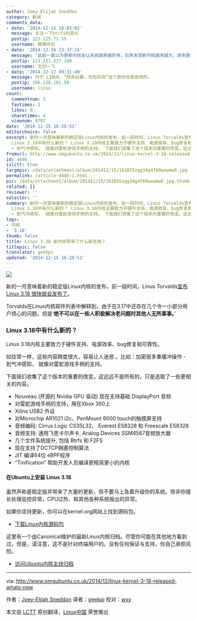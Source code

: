 ```yaml
---
author: Joey-Elijah Sneddon
category: 新闻
comments_data:
- date: '2014-12-15 18:03:02'
  message: 关注一下btrfs的变化
  postip: 123.125.71.55
  username: 微博评论
- date: '2014-12-16 23:37:15'
  message: "此前一直以为更新内核会让系统越来越好用，后来发现新内核越来越大，原来是增加驱动支持…<br />\r\n我又没换电脑，没高级的硬件压根用不到。唉，要调试好内核与自己的笔记本还是需要内功啊-_-||"
  postip: 113.111.217.100
  username: 文剑一飞
- date: '2014-12-17 09:31:49'
  message: 对于 LINUX，“除非必要，勿加实体”这个原则也是适用的。
  postip: 106.120.101.58
  username: linux
count:
  commentnum: 3
  favtimes: 1
  likes: 0
  sharetimes: 4
  viewnum: 9787
date: '2014-12-15 16:28:51'
editorchoice: false
excerpt: 新的一月意味着新的稳定版Linux内核的发布，前一段时间，Linus Torvalds宣布Linux 3.18 很快就会发布了。 Torvalds在Linux内核邮件列表中解释到，由于在3.17中还存在几个令一小部分用户烦心的问题，但是绝不可以在一些人积极解决老问题时其他人无所事事。
  Linux 3.18中有什么新的？ Linux 3.18内核主要致力于硬件支持、电源效率、bug修复和可靠性。 如往常一样，这些内容跨度很大，容易让人迷惑 。比如：加密层多重缓冲操作
  - 到气冲感知， 就像对雷蛇游戏手柄的支持。 下面我们收集了这个版本的重要的改变。这远远不是所有的，只是选取了
fromurl: http://www.omgubuntu.co.uk/2014/12/linux-kernel-3-18-released-whats-new
id: 4446
islctt: true
largepic: /data/attachment/album/201412/15/162855zgg34g4f60wxwmw6.jpg
permalink: /article-4446-1.html
pic: /data/attachment/album/201412/15/162855zgg34g4f60wxwmw6.jpg.thumb.jpg
related: []
reviewer: ''
selector: ''
summary: 新的一月意味着新的稳定版Linux内核的发布，前一段时间，Linus Torvalds宣布Linux 3.18 很快就会发布了。 Torvalds在Linux内核邮件列表中解释到，由于在3.17中还存在几个令一小部分用户烦心的问题，但是绝不可以在一些人积极解决老问题时其他人无所事事。
  Linux 3.18中有什么新的？ Linux 3.18内核主要致力于硬件支持、电源效率、bug修复和可靠性。 如往常一样，这些内容跨度很大，容易让人迷惑 。比如：加密层多重缓冲操作
  - 到气冲感知， 就像对雷蛇游戏手柄的支持。 下面我们收集了这个版本的重要的改变。这远远不是所有的，只是选取了
tags:
- 内核
- '3.18'
thumb: false
title: Linux 3.18 新内核带来了什么新东西？
titlepic: false
translator: geekpi
updated: '2014-12-15 16:28:51'
---
```


![](/data/attachment/album/201412/15/162855zgg34g4f60wxwmw6.jpg)


新的一月意味着新的稳定版Linux内核的发布，前一段时间，Linus Torvalds[宣布Linux 3.18 很快就会发布了](https://lkml.org/lkml/2014/12/7/202)。


Torvalds在Linux内核邮件列表中解释到，由于在3.17中还存在几个令一小部分用户烦心的问题，但是‘**绝不可以在一些人积极解决老问题时其他人无所事事。**’


### Linux 3.18中有什么新的？


Linux 3.18内核主要致力于硬件支持、电源效率、bug修复和可靠性。


如往常一样，这些内容跨度很大，容易让人迷惑 。比如：加密层多重缓冲操作 - 到气冲感知， 就像对雷蛇游戏手柄的支持。


下面我们收集了这个版本的重要的改变。这远远不是所有的，只是选取了一些更相关的内容。


* Nouveau (开源的 Nvidia GPU 驱动) 现在支持基础 DisplayPort 音频
* 对雷蛇游戏手柄的支持，用在Xbox 360上
* Xilinx USB2 外设
* 对Microchip AR1021 i2c、PenMount 6000 touch的触摸屏支持
* 音频编码: Cirrus Logic CS35L32、 Everest ES8328 和 Freescale ES8328
* 音频支持: 通用飞思卡尔声卡, Analog Devices SSM4567音频放大器
* 几个文件系统提升, 包括 Btrfs 和 F2FS
* 现在支持了DCTCP拥塞控制算法
* JIT 编译64位 eBPF程序
* “Tinification” 帮助开发人员编译更精简更小的内核


#### 在Ubuntu上安装 Linux 3.18


虽然声称是稳定版并带来了大量的更新，但不要马上急着升级你的系统。除非你擅长处理监控异常，CPU过热、和其他各种系统报出的异常。


如果你坚持更新，你可以在kernel.org网站上找到源码包。


* [下载Linux内核源码包](https://www.kernel.org/pub/linux/kernel/v3.x/)


这里有一个由Canonical维护的最新Linux内核归档。尽管你可能在其他地方看到过，但是，请注意，这不是针对终端用户的。没有任何保证与支持，你自己承担风险。


* [访问Ubuntu内核主线归档](http://kernel.ubuntu.com/%7Ekernel-ppa/mainline/?C=N;O=D)




---


via: <http://www.omgubuntu.co.uk/2014/12/linux-kernel-3-18-released-whats-new>


作者：[Joey-Elijah Sneddon](https://plus.google.com/117485690627814051450/?rel=author) 译者：[geekpi](https://github.com/geekpi) 校对：[wxy](https://github.com/wxy)


本文由 [LCTT](https://github.com/LCTT/TranslateProject) 原创翻译，[Linux中国](http://linux.cn/) 荣誉推出